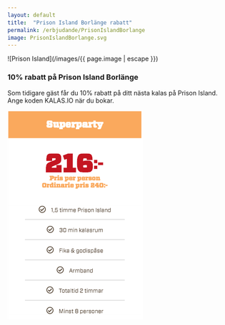 ```yaml
---
layout: default
title:  "Prison Island Borlänge rabatt"
permalink: /erbjudande/PrisonIslandBorlange
image: PrisonIslandBorlange.svg
---
```

![Prison Island](/images/{{ page.image | escape }})
### 10% rabatt på Prison Island Borlänge

Som tidigare gäst får du 10% rabatt på ditt nästa kalas på Prison Island. Ange koden KALAS.IO när du bokar. 

![Super kalas](./PrisonSuperkalas.png)